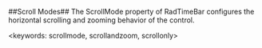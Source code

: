 ##Scroll Modes##
The ScrollMode property of RadTimeBar configures the horizontal scrolling and zooming behavior of the control. 

<keywords: scrollmode, scrollandzoom, scrollonly>